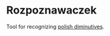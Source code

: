 # Rozpoznawaczek

Tool for recognizing [polish diminutives](https://en.wikipedia.org/wiki/List_of_diminutives_by_language#Polish).

